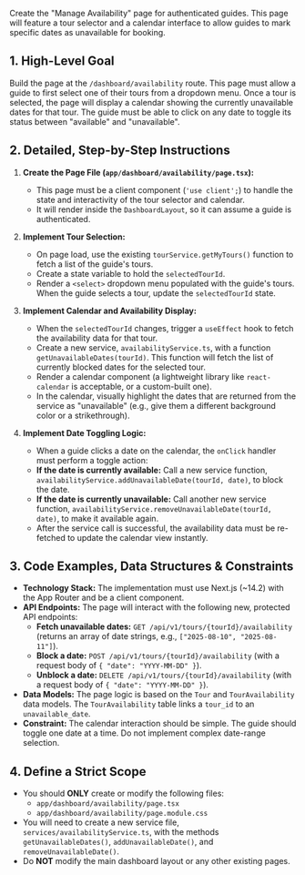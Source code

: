 Create the "Manage Availability" page for authenticated guides. This page will feature a tour selector and a calendar interface to allow guides to mark specific dates as unavailable for booking.

## 1. High-Level Goal

Build the page at the `/dashboard/availability` route. This page must allow a guide to first select one of their tours from a dropdown menu. Once a tour is selected, the page will display a calendar showing the currently unavailable dates for that tour. The guide must be able to click on any date to toggle its status between "available" and "unavailable".

## 2. Detailed, Step-by-Step Instructions

1.  **Create the Page File (`app/dashboard/availability/page.tsx`):**
    * This page must be a client component (`'use client';`) to handle the state and interactivity of the tour selector and calendar.
    * It will render inside the `DashboardLayout`, so it can assume a guide is authenticated.

2.  **Implement Tour Selection:**
    * On page load, use the existing `tourService.getMyTours()` function to fetch a list of the guide's tours.
    * Create a state variable to hold the `selectedTourId`.
    * Render a `<select>` dropdown menu populated with the guide's tours. When the guide selects a tour, update the `selectedTourId` state.

3.  **Implement Calendar and Availability Display:**
    * When the `selectedTourId` changes, trigger a `useEffect` hook to fetch the availability data for that tour.
    * Create a new service, `availabilityService.ts`, with a function `getUnavailableDates(tourId)`. This function will fetch the list of currently blocked dates for the selected tour.
    * Render a calendar component (a lightweight library like `react-calendar` is acceptable, or a custom-built one).
    * In the calendar, visually highlight the dates that are returned from the service as "unavailable" (e.g., give them a different background color or a strikethrough).

4.  **Implement Date Toggling Logic:**
    * When a guide clicks a date on the calendar, the `onClick` handler must perform a toggle action:
    * **If the date is currently available:** Call a new service function, `availabilityService.addUnavailableDate(tourId, date)`, to block the date.
    * **If the date is currently unavailable:** Call another new service function, `availabilityService.removeUnavailableDate(tourId, date)`, to make it available again.
    * After the service call is successful, the availability data must be re-fetched to update the calendar view instantly.

## 3. Code Examples, Data Structures & Constraints

* **Technology Stack:** The implementation must use Next.js (~14.2) with the App Router and be a client component.
* **API Endpoints:** The page will interact with the following new, protected API endpoints:
    * **Fetch unavailable dates:** `GET /api/v1/tours/{tourId}/availability` (returns an array of date strings, e.g., `["2025-08-10", "2025-08-11"]`).
    * **Block a date:** `POST /api/v1/tours/{tourId}/availability` (with a request body of `{ "date": "YYYY-MM-DD" }`).
    * **Unblock a date:** `DELETE /api/v1/tours/{tourId}/availability` (with a request body of `{ "date": "YYYY-MM-DD" }`).
* **Data Models:** The page logic is based on the `Tour` and `TourAvailability` data models. The `TourAvailability` table links a `tour_id` to an `unavailable_date`.
* **Constraint:** The calendar interaction should be simple. The guide should toggle one date at a time. Do not implement complex date-range selection.

## 4. Define a Strict Scope

* You should **ONLY** create or modify the following files:
    * `app/dashboard/availability/page.tsx`
    * `app/dashboard/availability/page.module.css`
* You will need to create a new service file, `services/availabilityService.ts`, with the methods `getUnavailableDates()`, `addUnavailableDate()`, and `removeUnavailableDate()`.
* Do **NOT** modify the main dashboard layout or any other existing pages.